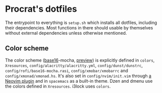 Procrat's dotfiles
==================

The entrypoint to everything is `setup.sh` which installs all dotfiles, including
their dependencies. Most functions in there should usable by themselves without
external dependencies unless otherwise mentioned.


Color scheme
------------
The color scheme ([base16](https://github.com/chriskempson/base16)-mocha,
[preview](https://emacsthemes.com/themes/base16-mocha-theme.html)) is explicitly
defined in `colors`, `Xresources`, `config/alacritty/alacritty.yml`,
`config/dunst/dunstrc`, `config/rofi/base16-mocha.rasi`,
`config/xmobar/xmobarrc` and `config/xmonad/xmonad.hs`. It's also set in
`config/nvim/init.vim` through [a Neovim
plugin](https://github.com/norcalli/nvim-base16.lua) and in `spacemacs` as a
built-in theme. Dzen and dmenu use the colors defined in `Xresources`. i3lock
uses `colors`.
